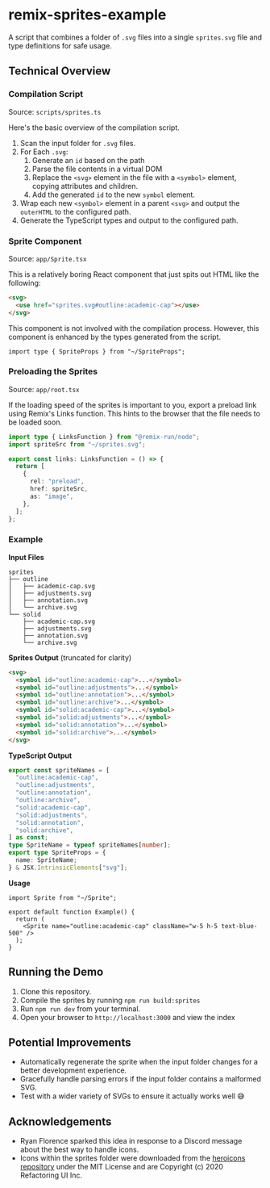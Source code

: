 # remix-sprites-example

A script that combines a folder of `.svg` files into a single `sprites.svg` file and type definitions for safe usage.

## Technical Overview

### Compilation Script

Source: `scripts/sprites.ts`

Here's the basic overview of the compilation script.

1. Scan the input folder for `.svg` files.
2. For Each `.svg`:
   1. Generate an `id` based on the path
   2. Parse the file contents in a virtual DOM
   3. Replace the `<svg>` element in the file with a `<symbol>` element, copying attributes and children.
   4. Add the generated `id` to the new `symbol` element.
3. Wrap each new `<symbol>` element in a parent `<svg>` and output the `outerHTML` to the configured path.
4. Generate the TypeScript types and output to the configured path.

### Sprite Component

Source: `app/Sprite.tsx`

This is a relatively boring React component that just spits out HTML like the following:

```html
<svg>
  <use href="sprites.svg#outline:academic-cap"></use>
</svg>
```

This component is not involved with the compilation process. However, this component is enhanced by the types generated from the script.

```tsx
import type { SpriteProps } from "~/SpriteProps";
```

### Preloading the Sprites

Source: `app/root.tsx`

If the loading speed of the sprites is important to you, export a preload link using Remix's Links function. This hints to the browser that the file needs to be loaded soon.

```ts
import type { LinksFunction } from "@remix-run/node";
import spriteSrc from "~/sprites.svg";

export const links: LinksFunction = () => {
  return [
    {
      rel: "preload",
      href: spriteSrc,
      as: "image",
    },
  ];
};
```

### Example

**Input Files**

```
sprites
├── outline
│   ├── academic-cap.svg
│   ├── adjustments.svg
│   ├── annotation.svg
│   └── archive.svg
└── solid
    ├── academic-cap.svg
    ├── adjustments.svg
    ├── annotation.svg
    └── archive.svg
```

**Sprites Output** (truncated for clarity)

```html
<svg>
  <symbol id="outline:academic-cap">...</symbol>
  <symbol id="outline:adjustments">...</symbol>
  <symbol id="outline:annotation">...</symbol>
  <symbol id="outline:archive">...</symbol>
  <symbol id="solid:academic-cap">...</symbol>
  <symbol id="solid:adjustments">...</symbol>
  <symbol id="solid:annotation">...</symbol>
  <symbol id="solid:archive">...</symbol>
</svg>
```

**TypeScript Output**

```ts
export const spriteNames = [
  "outline:academic-cap",
  "outline:adjustments",
  "outline:annotation",
  "outline:archive",
  "solid:academic-cap",
  "solid:adjustments",
  "solid:annotation",
  "solid:archive",
] as const;
type SpriteName = typeof spriteNames[number];
export type SpriteProps = {
  name: SpriteName;
} & JSX.IntrinsicElements["svg"];
```

**Usage**

```tsx
import Sprite from "~/Sprite";

export default function Example() {
  return (
    <Sprite name="outline:academic-cap" className="w-5 h-5 text-blue-500" />
  );
}
```

## Running the Demo

1. Clone this repository.
1. Compile the sprites by running `npm run build:sprites`
1. Run `npm run dev` from your terminal.
1. Open your browser to `http://localhost:3000` and view the index

## Potential Improvements

- Automatically regenerate the sprite when the input folder changes for a better development experience.
- Gracefully handle parsing errors if the input folder contains a malformed SVG.
- Test with a wider variety of SVGs to ensure it actually works well 😅

## Acknowledgements

- Ryan Florence sparked this idea in response to a Discord message about the best way to handle icons.
- Icons within the sprites folder were downloaded from the [heroicons repository](https://github.com/tailwindlabs/heroicons) under the MIT License and are Copyright (c) 2020 Refactoring UI Inc.
